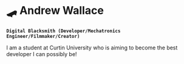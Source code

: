 # 🛹 Andrew Wallace

<code><b>Digital Blacksmith (Developer/Mechatronics Engineer/Filmmaker/Creator)</b></code>

I am a student at Curtin University who is aiming to become the best developer I can possibly be!